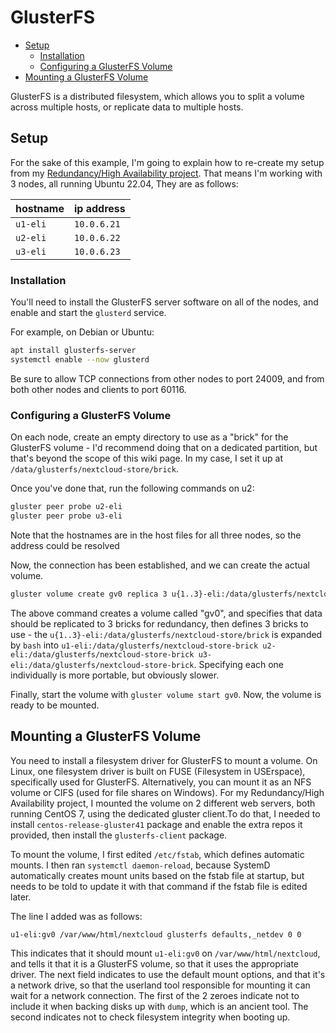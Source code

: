 <!--
SPDX-FileCopyrightText: 2023 Eli Array Minkoff

SPDX-License-Identifier: MIT
-->

# GlusterFS

<!-- vim-markdown-toc GitLab -->

* [Setup](#setup)
  * [Installation](#installation)
  * [Configuring a GlusterFS Volume](#configuring-a-glusterfs-volume)
* [Mounting a GlusterFS Volume](#mounting-a-glusterfs-volume)

<!-- vim-markdown-toc -->

GlusterFS is a distributed filesystem, which allows you to split a volume across multiple hosts, or replicate data to multiple hosts.

## Setup

For the sake of this example, I'm going to explain how to re-create my setup from my [Redundancy/High Availability project](https://github.com/eliminmax/cncs-journal/wiki/Working-Notes%3A-SEC440%3A-Redundant-Infrastructure). That means I'm working with 3 nodes, all running Ubuntu 22.04, They are as follows:

| hostname | ip address  |
|----------|-------------|
| `u1-eli` | `10.0.6.21` |
| `u2-eli` | `10.0.6.22` |
| `u3-eli` | `10.0.6.23` |

### Installation

You'll need to install the GlusterFS server software on all of the nodes, and enable and start the `glusterd` service.

For example, on Debian or Ubuntu:


```sh
apt install glusterfs-server
systemctl enable --now glusterd
```

Be sure to allow TCP connections from other nodes to port 24009, and from both other nodes and clients to port 60116.

### Configuring a GlusterFS Volume

On each node, create an empty directory to use as a "brick" for the GlusterFS volume - I'd recommend doing that on a dedicated partition, but that's beyond the scope of this wiki page. In my case, I set it up at `/data/glusterfs/nextcloud-store/brick`.

Once you've done that, run the following commands on u2:

```sh
gluster peer probe u2-eli
gluster peer probe u3-eli
```

Note that the hostnames are in the host files for all three nodes, so the address could be resolved

Now, the connection has been established, and we can create the actual volume.

```bash
gluster volume create gv0 replica 3 u{1..3}-eli:/data/glusterfs/nextcloud-store/brick
```

The above command creates a volume called "gv0", and specifies that data should be replicated to 3 bricks for redundancy, then defines 3 bricks to use - the `u{1..3}-eli:/data/glusterfs/nextcloud-store/brick` is expanded by `bash` into `u1-eli:/data/glusterfs/nextcloud-store-brick u2-eli:/data/glusterfs/nextcloud-store-brick u3-eli:/data/glusterfs/nextcloud-store-brick`. Specifying each one individually is more portable, but obviously slower.

Finally, start the volume with `gluster volume start gv0`. Now, the volume is ready to be mounted.

## Mounting a GlusterFS Volume

You need to install a filesystem driver for GlusterFS to mount a volume. On Linux, one filesystem driver is built on FUSE (Filesystem in USErspace), specifically used for GlusterFS. Alternatively, you can mount it as an NFS volume or CIFS (used for file shares on Windows). For my Redundancy/High Availability project, I mounted the volume on 2 different web servers, both running CentOS 7, using the dedicated gluster client.To do that, I needed to install `centos-release-gluster41` package and enable the extra repos it provided, then install the `glusterfs-client` package.

To mount the volume, I first edited `/etc/fstab`, which defines automatic mounts. I then ran `systemctl daemon-reload`, because SystemD automatically creates mount units based on the fstab file at startup, but needs to be told to update it with that command if the fstab file is edited later.

The line I added was as follows:

```fstab
u1-eli:gv0 /var/www/html/nextcloud glusterfs defaults,_netdev 0 0
```

This indicates that it should mount `u1-eli:gv0` on `/var/www/html/nextcloud`, and tells it that it is a GlusterFS volume, so that it uses the appropriate driver. The next field indicates to use the default mount options, and that it's a network drive, so that the userland tool responsible for mounting it can wait for a network connection. The first of the 2 zeroes indicate not to include it when backing disks up with `dump`, which is an ancient tool. The second indicates not to check filesystem integrity when booting up.
